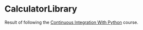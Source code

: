 # CalculatorLibrary

Result of following the [Continuous Integration With Python](https://realpython.com/courses/python-continuous-integration/) course.
